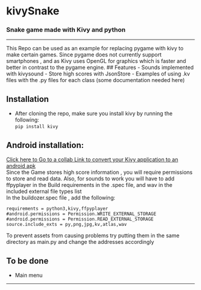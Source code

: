 # kivySnake
### Snake game  made with Kivy and python
<hr>
This Repo can be used as an example for replacing pygame with kivy to make certain games. Since pygame does not currently support smartphones , and as Kivy uses OpenGL for graphics which is faster and better in contrast to the pygame engine.
## Features
- Sounds implemented with kivysound
- Store high scores with JsonStore
- Examples of using .kv files with the .py files for each class (some documentation needed here)

## Installation
- After cloning the repo, make sure you install kivy by running the following:  
    `pip install kivy` 
## Android installation:
[Click here to Go to a collab Link to convert your Kivy application to an android apk](https://colab.research.google.com/gist/kaustubhgupta/0d06ea84760f65888a2488bac9922c25/kivyapp-to-apk.ipynb#scrollTo=tLbircO10N0a)<br>
Since the Game stores high score information , you will require permissions to store and read data. Also, for sounds to work you will have to add ffpyplayer in the Build requirements in the .spec file, and wav in the included external file types list<br>
In the buildozer.spec file , add the following:

    requirements = python3,kivy,ffpyplayer
    #android.permissions = Permission.WRITE_EXTERNAL_STORAGE
    #android.permissions = Permission.READ_EXTERNAL_STORAGE
    source.include_exts = py,png,jpg,kv,atlas,wav
To prevent assets from causing problems try putting them in the same directory as main.py and change the addresses accordingly

## To be done
- Main menu
<hr>